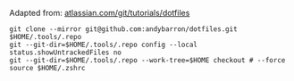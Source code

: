 Adapted from: [atlassian.com/git/tutorials/dotfiles](https://www.atlassian.com/git/tutorials/dotfiles)

```shell
git clone --mirror git@github.com:andybarron/dotfiles.git $HOME/.tools/.repo
git --git-dir=$HOME/.tools/.repo config --local status.showUntrackedFiles no
git --git-dir=$HOME/.tools/.repo --work-tree=$HOME checkout # --force
source $HOME/.zshrc
```
